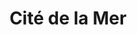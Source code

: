 ---
guid: "ef3061205abe"
title: "Cité de la Mer"
latlng: "49.646278, -1.617204"
youtubeId: "pZVkDn6YTps" 
---